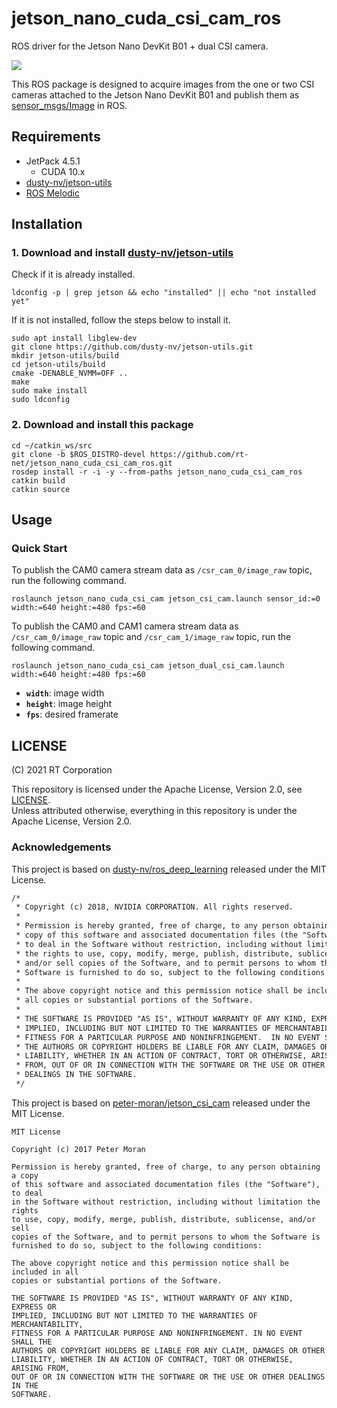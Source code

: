 # jetson_nano_cuda_csi_cam_ros

ROS driver for the Jetson Nano DevKit B01 + dual CSI camera.

![](https://rt-net.github.io/images/jetson-nano/jetson_nano_dual_csi.jpg)

This ROS package is designed to acquire images from the one or two CSI cameras attached to the Jetson Nano DevKit B01 and publish them as [sensor_msgs/Image](http://docs.ros.org/api/sensor_msgs/html/msg/Image.html) in ROS.

## Requirements

* JetPack 4.5.1
    * CUDA 10.x
* [dusty-nv/jetson-utils](https://github.com/dusty-nv/jetson-utils)
* [ROS Melodic](http://wiki.ros.org/melodic/Installation/Ubuntu)

## Installation

### 1. Download and install [dusty-nv/jetson-utils](https://github.com/dusty-nv/jetson-utils)

Check if it is already installed.

```
ldconfig -p | grep jetson && echo "installed" || echo "not installed yet"
```

If it is not installed, follow the steps below to install it.

```
sudo apt install libglew-dev
git clone https://github.com/dusty-nv/jetson-utils.git
mkdir jetson-utils/build
cd jetson-utils/build
cmake -DENABLE_NVMM=OFF ..
make
sudo make install
sudo ldconfig
```

### 2. Download and install this package

```
cd ~/catkin_ws/src
git clone -b $ROS_DISTRO-devel https://github.com/rt-net/jetson_nano_cuda_csi_cam_ros.git
rosdep install -r -i -y --from-paths jetson_nano_cuda_csi_cam_ros
catkin build
catkin source
```

## Usage
### Quick Start

To publish the CAM0 camera stream data as `/csr_cam_0/image_raw` topic, run the following command.

```
roslaunch jetson_nano_cuda_csi_cam jetson_csi_cam.launch sensor_id:=0 width:=640 height:=480 fps:=60
```

To publish the CAM0 and CAM1 camera stream data as `/csr_cam_0/image_raw` topic and `/csr_cam_1/image_raw` topic, run the following command.

```
roslaunch jetson_nano_cuda_csi_cam jetson_dual_csi_cam.launch width:=640 height:=480 fps:=60
```

* __`width`__: image width
* __`height`__: image height
* __`fps`__: desired framerate

## LICENSE

(C) 2021 RT Corporation

This repository is licensed under the Apache License, Version 2.0, see [LICENSE](./LICENSE).  
Unless attributed otherwise, everything in this repository is under the Apache License, Version 2.0.

### Acknowledgements

This project is based on [dusty-nv/ros_deep_learning](https://github.com/dusty-nv/ros_deep_learning) released under the MIT License.

```txt
/*
 * Copyright (c) 2018, NVIDIA CORPORATION. All rights reserved.
 *
 * Permission is hereby granted, free of charge, to any person obtaining a
 * copy of this software and associated documentation files (the "Software"),
 * to deal in the Software without restriction, including without limitation
 * the rights to use, copy, modify, merge, publish, distribute, sublicense,
 * and/or sell copies of the Software, and to permit persons to whom the
 * Software is furnished to do so, subject to the following conditions:
 *
 * The above copyright notice and this permission notice shall be included in
 * all copies or substantial portions of the Software.
 *
 * THE SOFTWARE IS PROVIDED "AS IS", WITHOUT WARRANTY OF ANY KIND, EXPRESS OR
 * IMPLIED, INCLUDING BUT NOT LIMITED TO THE WARRANTIES OF MERCHANTABILITY,
 * FITNESS FOR A PARTICULAR PURPOSE AND NONINFRINGEMENT.  IN NO EVENT SHALL
 * THE AUTHORS OR COPYRIGHT HOLDERS BE LIABLE FOR ANY CLAIM, DAMAGES OR OTHER
 * LIABILITY, WHETHER IN AN ACTION OF CONTRACT, TORT OR OTHERWISE, ARISING
 * FROM, OUT OF OR IN CONNECTION WITH THE SOFTWARE OR THE USE OR OTHER
 * DEALINGS IN THE SOFTWARE.
 */
```

This project is based on [peter-moran/jetson_csi_cam](https://github.com/peter-moran/jetson_csi_cam) released under the MIT License.

```
MIT License

Copyright (c) 2017 Peter Moran

Permission is hereby granted, free of charge, to any person obtaining a copy
of this software and associated documentation files (the "Software"), to deal
in the Software without restriction, including without limitation the rights
to use, copy, modify, merge, publish, distribute, sublicense, and/or sell
copies of the Software, and to permit persons to whom the Software is
furnished to do so, subject to the following conditions:

The above copyright notice and this permission notice shall be included in all
copies or substantial portions of the Software.

THE SOFTWARE IS PROVIDED "AS IS", WITHOUT WARRANTY OF ANY KIND, EXPRESS OR
IMPLIED, INCLUDING BUT NOT LIMITED TO THE WARRANTIES OF MERCHANTABILITY,
FITNESS FOR A PARTICULAR PURPOSE AND NONINFRINGEMENT. IN NO EVENT SHALL THE
AUTHORS OR COPYRIGHT HOLDERS BE LIABLE FOR ANY CLAIM, DAMAGES OR OTHER
LIABILITY, WHETHER IN AN ACTION OF CONTRACT, TORT OR OTHERWISE, ARISING FROM,
OUT OF OR IN CONNECTION WITH THE SOFTWARE OR THE USE OR OTHER DEALINGS IN THE
SOFTWARE.
```